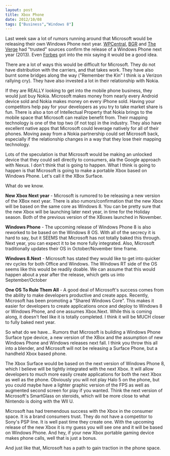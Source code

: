 ```yaml
---
layout: post
title: Xbox Phone
date: 2012/10/08
tags: ["Business","Windows 8"]
---
```


Last week saw a lot of rumors running around that Microsoft would be releasing their own Windows Phone next year. [WPCentral](http://www.wpcentral.com/microsoft-does-indeed-have-their-own-windows-phone), [BGR](http://www.bgr.com/2012/10/02/microsoft-surface-phone-release-date-windows-phone-8/) and [The Verge](http://www.theverge.com/2012/10/3/3445860/microsoft-surface-phone-rumors-windows-phone) had "trusted" sources confirm the release of a Windows Phone next year (2013). Even [Forbes](http://www.forbes.com/sites/ewanspence/2012/10/07/why-its-a-good-idea-for-microsoft-to-build-their-own-surface-smartphone-windows-phone-surface-smartphone/) got into the mix saying it would be a good idea.

There are a lot of ways this would be difficult for Microsoft. They do not have distribution with the carriers, and that takes work. They have also burnt some bridges along the way ("Remember the Kin" I think is a Verizon rallying cry). They have also invested a lot in their relationship with Nokia.

If they are REALLY looking to get into the mobile phone business, they would just buy Nokia. Microsoft makes money from nearly every Android device sold and Nokia makes money on every iPhone sold. Having your competitors help pay for your developers as you try to take market share is fun. There is also a ton of Intellectual Property that Nokia brings to the mobile space that Microsoft can realize benefit from. Their mapping technology is one of the top two (if not top) in the industry. They also have excellent native apps that Microsoft could leverage natively for all of their phones. Moving away from a Nokia partnership could set Microsoft back, especially if the relationship changes in a way that they lose their mapping technology.

Lots of the speculation is that Microsoft would be making an unlocked device that they could sell directly to consumers, ala the Google approach with Nexus. I don't think that is going to happen. What I think is going to happen is that Microsoft is going to make a portable Xbox based on Windows Phone. Let's call it the XBox Surface.

What do we know.

**New Xbox Next year** - Microsoft is rumored to be releasing a new version of the XBox next year. There is also rumors/confirmation that the new Xbox will be based on the same core as Windows 8\. You can be pretty sure that the new Xbox will be launching later next year, in time for the Holiday season. Both of the previous version of the XBoxes launched in November.

**Windows Phone** - The upcoming release of Windows Phone 8 is also reworked to be based on the Windows 8 OS. With all of the secrecy it is hard to say, but it SEEMS that Microsoft has not totally baked this through. Next year, you can expect it to be more fully integrated. Also, Microsoft traditionally updates their OS in October/November time frame.

**Windows 8.Next** - Microsoft has stated they would like to get into quicker rev cycles for both Office and Windows. The Windows RT side of the OS seems like this would be readily doable. We can assume that this would happen about a year after the release, which gets us into September/October

**One OS To Rule Them All** - A good deal of Microsoft's success comes from the ability to make developers productive and create apps. Recently, Microsoft has been promoting a "Shared Windows Core". This makes it easier for developers to create applications once and deploy to Windows 8 or Windows Phone, and one assumes Xbox.Next. While this is coming along, it doesn't feel like it is totally completed. I think it will be MUCH closer to fully baked next year.

So what do we have... Rumors that Microsoft is building a Windows Phone Surface type device, a new version of the XBox and the assumption of new Windows Phone and Windows releases next fall. I think you throw this all into a blender, and Microsoft will not be releasing a Surface Phone, but a handheld Xbox based phone.

The Xbox Surface would be based on the next version of Windows Phone 8, which I believe will be tightly integrated with the next Xbox. It will allow developers to much more easily create applications for both the next Xbox as well as the phone. Obviously you will not play Halo 5 on the phone, but you could maybe have a lighter graphic version of the FPS as well as augmented second screen for play if you wanted. Think the next version of Microsoft's SmartGlass on steroids, which will be more close to what Nintendo is doing with the WII U.

Microsoft has had tremendous success with the Xbox in the consumer space. It is a brand consumers trust. They do not have a competitor to Sony's PSP line. It is well past time they create one. With the upcoming release  of the new Xbox it is my guess you will see one and it will be based on Windows Phone. And hey, if your new Xbox portable gaming device makes phone calls, well that is just a bonus.

And just like that, Microsoft has a path to gain traction in the phone space.
